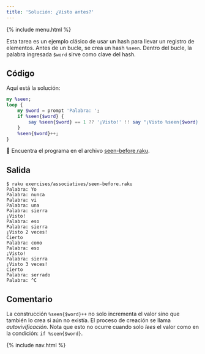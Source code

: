 ```yaml
---
title: 'Solución: ¿Visto antes?'
---
```


{% include menu.html %}

Esta tarea es un ejemplo clásico de usar un hash para llevar un registro de elementos. Antes de un bucle, se crea un hash `%seen`. Dentro del bucle, la palabra ingresada `$word` sirve como clave del hash.

## Código

Aquí está la solución:

```raku
my %seen;
loop {
    my $word = prompt 'Palabra: ';
    if %seen{$word} {
        say %seen{$word} == 1 ?? '¡Visto!' !! say "¡Visto %seen{$word} veces!";
    }
    %seen{$word}++;
}
```

🦋 Encuentra el programa en el archivo [seen-before.raku](https://github.com/ash/raku-course/blob/master/exercises/associatives/seen-before.raku).

## Salida

```console
$ raku exercises/associatives/seen-before.raku
Palabra: Yo
Palabra: nunca
Palabra: vi
Palabra: una
Palabra: sierra
¡Visto!
Palabra: eso
Palabra: sierra
¡Visto 2 veces!
Cierto
Palabra: como
Palabra: eso
¡Visto!
Palabra: sierra
¡Visto 3 veces!
Cierto
Palabra: serrado
Palabra: ^C
```

## Comentario

La construcción `%seen{$word}++` no solo incrementa el valor sino que también lo crea si aún no existía. El proceso de creación se llama _autovivificación_. Nota que esto no ocurre cuando solo _lees_ el valor como en la condición: `if %seen{$word}`.

{% include nav.html %}